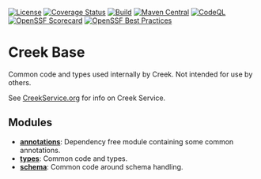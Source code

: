 [![License](https://img.shields.io/badge/License-Apache%202.0-blue.svg)](https://opensource.org/licenses/Apache-2.0)
[![Coverage Status](https://coveralls.io/repos/github/creek-service/creek-base/badge.svg?branch=main)](https://coveralls.io/github/creek-service/creek-base?branch=main)
[![Build](https://github.com/creek-service/creek-base/actions/workflows/build.yml/badge.svg)](https://github.com/creek-service/creek-base/actions/workflows/build.yml)
[![Maven Central](https://img.shields.io/maven-central/v/org.creekservice/creek-base-type.svg)](https://search.maven.org/artifact/org.creekservice/creek-base-type/)
[![CodeQL](https://github.com/creek-service/creek-base/actions/workflows/codeql.yml/badge.svg)](https://github.com/creek-service/creek-base/actions/workflows/codeql.yml)
[![OpenSSF Scorecard](https://api.securityscorecards.dev/projects/github.com/creek-service/creek-base/badge)](https://api.securityscorecards.dev/projects/github.com/creek-service/creek-base)
[![OpenSSF Best Practices](https://bestpractices.coreinfrastructure.org/projects/6891/badge)](https://bestpractices.coreinfrastructure.org/projects/6891)

# Creek Base

Common code and types used internally by Creek.
Not intended for use by others.

See [CreekService.org](https://www.creekservice.org) for info on Creek Service. 

## Modules

* **[annotations](annotation)**: Dependency free module containing some common annotations.
* **[types](type)**: Common code and types.
* **[schema](schema)**: Common code around schema handling.

